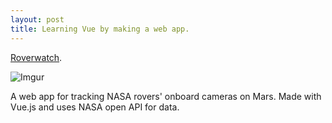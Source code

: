 ```yaml
---
layout: post
title: Learning Vue by making a web app.
---
```

[Roverwatch](https://github.com/wilsonh0/Roverwatch).


![Imgur](https://i.imgur.com/sTEJLuF.gif)

A web app for tracking NASA rovers' onboard cameras on Mars. Made with Vue.js and uses NASA open API for data.
